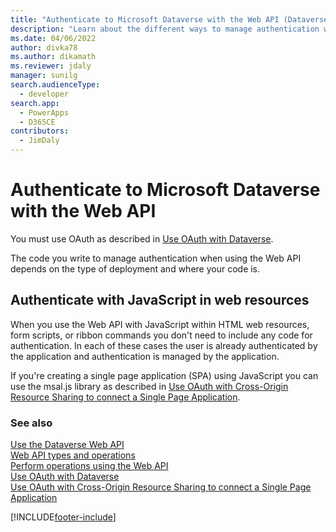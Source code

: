 ```yaml
---
title: "Authenticate to Microsoft Dataverse with the Web API (Dataverse)| Microsoft Docs"
description: "Learn about the different ways to manage authentication when using the Web API"
ms.date: 04/06/2022
author: divka78
ms.author: dikamath
ms.reviewer: jdaly
manager: sunilg
search.audienceType: 
  - developer
search.app: 
  - PowerApps
  - D365CE
contributors: 
  - JimDaly
---
```

# Authenticate to Microsoft Dataverse with the Web API

You must use OAuth as described in [Use OAuth with Dataverse](../authenticate-oauth.md).

The code you write to manage authentication when using the Web API depends on the type of deployment and where your code is.  
  
## Authenticate with JavaScript in web resources

When you use the Web API with JavaScript within HTML web resources, form scripts, or ribbon commands you don't need to include any code for authentication. In each of these cases the user is already authenticated by the application and authentication is managed by the application.  

If you're creating a single page application (SPA) using JavaScript you can use the msal.js library as described in [Use OAuth with Cross-Origin Resource Sharing  to connect a Single Page Application](../oauth-cross-origin-resource-sharing-connect-single-page-application.md).  
  
### See also
 
[Use the Dataverse Web API](overview.md)<br />
[Web API types and operations](web-api-types-operations.md)<br />
[Perform operations using the Web API](perform-operations-web-api.md)<br />
[Use OAuth with Dataverse](../authenticate-oauth.md)<br />
[Use OAuth with Cross-Origin Resource Sharing to connect a Single Page Application](../oauth-cross-origin-resource-sharing-connect-single-page-application.md)

[!INCLUDE[footer-include](../../../includes/footer-banner.md)]